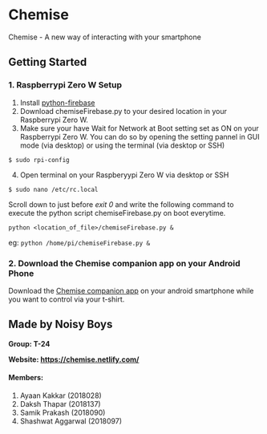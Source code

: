 # Chemise
Chemise - A new way of interacting with your smartphone

## Getting Started
### 1. Raspberrypi Zero W Setup
1. Install [python-firebase](https://pypi.org/project/python-firebase/)
2. Download chemiseFirebase.py to your desired location in your Raspberrypi Zero W.
3. Make sure your have Wait for Network at Boot setting set as ON on your Raspberrypi Zero W. You can do so by opening the setting pannel in GUI mode (via desktop) or using the terminal (via desktop or SSH)
```
$ sudo rpi-config
```
4. Open terminal on your Raspberyypi Zero W via desktop or SSH
```
$ sudo nano /etc/rc.local
```
Scroll down to just before *exit 0* and write the following command to execute the python script chemiseFirebase.py on boot everytime.
```
python <location_of_file>/chemiseFirebase.py &
```
eg: ``` python /home/pi/chemiseFirebase.py & ```

### 2. Download the Chemise companion app on your Android Phone
  Download the [Chemise companion app](https://github.com/Akkk1881/ChemiseApp) on your android smartphone while you want to control via your t-shirt.

## Made by Noisy Boys

**Group: T-24**

**Website: https://chemise.netlify.com/**

#### Members:

1. Ayaan Kakkar (2018028)
2. Daksh Thapar (2018137)
3. Samik Prakash (2018090)
4. Shashwat Aggarwal (2018097)









